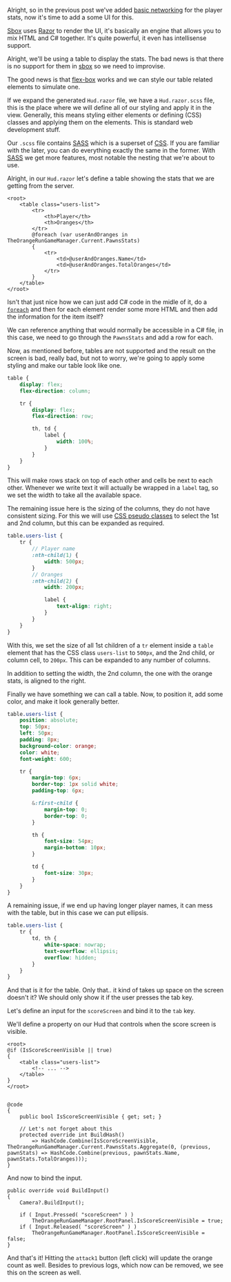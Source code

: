 Alright, so in the previous post we've added [basic networking](https://wiki.facepunch.com/sbox/Network_Basics)
for the player stats, now it's time to add a some UI for this.

[Sbox](https://sbox.facepunch.com) uses [Razor](https://learn.microsoft.com/aspnet/core/mvc/views/razor)
to render the UI, it's basically an engine that allows you to mix HTML and C# together.
It's quite powerful, it even has intellisense support.

Alright, we'll be using a table to display the stats. The bad news is that there is no
support for them in [sbox](https://sbox.facepunch.com) so we need to improvise.

The good news is that [flex-box](https://developer.mozilla.org/docs/Learn/CSS/CSS_layout/Flexbox)
works and we can style our table related elements to simulate one.

If we expand the generated `Hud.razor` file, we have a `Hud.razor.scss` file, this is
the place where we will define all of our styling and apply it in the view. Generally,
this means styling either elements or defining (CSS) classes and applying them on the
elements. This is standard web development stuff.

Our `.scss` file contains [SASS](https://sass-lang.com/documentation/syntax/) which is
a superset of [CSS](https://developer.mozilla.org/docs/Web/CSS). If you are familiar with
the later, you can do everything exactly the same in the former. With [SASS](https://sass-lang.com/documentation/syntax/)
we get more features, most notable the nesting that we're about to use.

Alright, in our `Hud.razor` let's define a table showing the stats that we are getting
from the server.

```razor
<root>
    <table class="users-list">
        <tr>
            <th>Player</th>
            <th>Oranges</th>
        </tr>
        @foreach (var userAndOranges in TheOrangeRunGameManager.Current.PawnsStats)
        {
            <tr>
                <td>@userAndOranges.Name</td>
                <td>@userAndOranges.TotalOranges</td>
            </tr>
        }
    </table>
</root>
```

Isn't that just nice how we can just add C# code in the midle of it, do a [`foreach`](https://learn.microsoft.com/dotnet/csharp/language-reference/statements/iteration-statements#the-foreach-statement)
and then for each element render some more HTML and then add the information for the
item itself?

We can reference anything that would normally be accessible in a C# file, in this
case, we need to go through the `PawnsStats` and add a row for each.

Now, as mentioned before, tables are not supported and the result on the screen is
bad, really bad, but not to worry, we're going to apply some styling and make our
table look like one.

```scss
table {
    display: flex;
    flex-direction: column;

    tr {
        display: flex;
        flex-direction: row;

        th, td {
            label {
                width: 100%;
            }
        }
    }
}
```

This will make rows stack on top of each other and cells be next to each other.
Whenever we write text it will actually be wrapped in a `label` tag, so we set
the width to take all the available space.


The remaining issue here is the sizing of the columns, they do not have consistent
sizing. For this we will use [CSS pseudo classes](https://developer.mozilla.org/docs/Web/CSS/Pseudo-classes)
to select the 1st and 2nd column, but this can be expanded as required.

```scss
table.users-list {
    tr {
        // Player name
        :nth-child(1) {
            width: 500px;
        }
        // Oranges
        :nth-child(2) {
            width: 200px;

            label {
                text-align: right;
            }
        }
    }
}
```

With this, we set the size of all 1st children of a `tr` element inside a `table`
element that has the CSS class `users-list` to `500px`, and the 2nd child, or column
cell, to `200px`. This can be expanded to any number of columns.

In addition to setting the width, the 2nd column, the one with the orange stats, is
aligned to the right.

Finally we have something we can call a table. Now, to position it, add some color,
and make it look generally better.

```scss
table.users-list {
    position: absolute;
    top: 50px;
    left: 50px;
    padding: 8px;
    background-color: orange;
    color: white;
    font-weight: 600;

    tr {
        margin-top: 6px;
        border-top: 1px solid white;
        padding-top: 6px;

        &:first-child {
            margin-top: 0;
            border-top: 0;
        }

        th {
            font-size: 54px;
            margin-bottom: 10px;
        }

        td {
            font-size: 30px;
        }
    }
}
```

A remaining issue, if we end up having longer player names, it can mess with the table,
but in this case we can put ellipsis.


```scss
table.users-list {
    tr {
        td, th {
            white-space: nowrap;
            text-overflow: ellipsis;
            overflow: hidden;
        }
    }
}
```

And that is it for the table. Only that.. it kind of takes up space on the screen doesn't
it? We should only show it if the user presses the tab key.

Let's define an input for the `scoreScreen` and bind it to the `tab` key.

We'll define a property on our Hud that controls when the score screen is visible.

```razor
<root>
@if (IsScoreScreenVisible || true)
{
    <table class="users-list">
        <!-- ... -->
    </table>
}
</root>


@code
{
    public bool IsScoreScreenVisible { get; set; }

    // Let's not forget about this
    protected override int BuildHash()
        => HashCode.Combine(IsScoreScreenVisible, TheOrangeRunGameManager.Current.PawnsStats.Aggregate(0, (previous, pawnStats) => HashCode.Combine(previous, pawnStats.Name, pawnStats.TotalOranges)));
}
```

And now to bind the input.

```cshap
public override void BuildInput()
{
    Camera?.BuildInput();

    if ( Input.Pressed( "scoreScreen" ) )
        TheOrangeRunGameManager.RootPanel.IsScoreScreenVisible = true;
    if ( Input.Released( "scoreScreen" ) )
        TheOrangeRunGameManager.RootPanel.IsScoreScreenVisible = false;
}
```

And that's it! Hitting the `attack1` button (left click) will update the orange count as well.
Besides to previous logs, which now can be removed, we see this on the screen as well.
